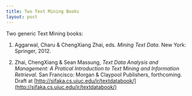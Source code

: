 ```yaml
---
title: Two Text Mining Books
layout: post
---
```


<script type="text/javascript" src="https://cdnjs.cloudflare.com/ajax/libs/mathjax/2.7.0/MathJax.js?config=TeX-AMS-MML_HTMLorMML"></script>
<script type="text/x-mathjax-config">MathJax.Hub.Config({tex2jax: {inlineMath: [['$','$'], ['\\(','\\)']]}});</script>

Two generic Text Mining books:

1. Aggarwal, Charu & ChengXiang Zhai, eds. *Mining Text Data*. New York: Springer, 2012.

2. Zhai, ChengXiang & Sean Massung, *Text Data Analysis and Management: A Pratical Introduction to Text Mining and Information Retrieval*. San Francisco: Morgan & Claypool Publishers, forthcoming. Draft at [http://sifaka.cs.uiuc.edu/ir/textdatabook/](http://sifaka.cs.uiuc.edu/ir/textdatabook/)
